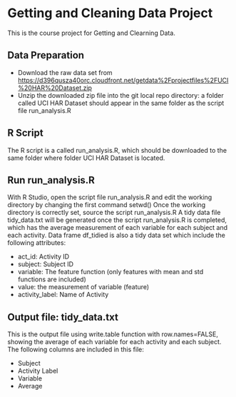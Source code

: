 # Getting and Cleaning Data Project
This is the course project for Getting and Clearning Data. 

## Data Preparation
* Download the raw data set from https://d396qusza40orc.cloudfront.net/getdata%2Fprojectfiles%2FUCI%20HAR%20Dataset.zip
* Unzip the downloaded zip file into the git local repo directory: a folder called UCI HAR Dataset should appear in the same folder as the script file run_analysis.R

## R Script 
The R script is a called run_analysis.R, which should be downloaded to the same folder where folder UCI HAR Dataset is located.

## Run run_analysis.R
With R Studio, open the script file run_analysis.R and edit the working directory by changing the first command setwd() 
Once the working directory is correctly set, source the script run_analysis.R
A tidy data file tidy_data.txt will be generated once the script run_analysis.R is completed, which has the average measurement of each variable for each subject and each activity.
Data frame df_tidied is also a tidy data set which include the following attributes:
* act_id: Activity ID
* subject: Subject ID
* variable: The feature function (only features with mean and std functions are included)
* value: the measurement of variable (feature)
* activity_label: Name of Activity

## Output file: tidy_data.txt
This is the output file using write.table function with row.names=FALSE, showing the average of each variable for each activity and each subject. The following columns are included in this file:
* Subject
* Activity Label
* Variable
* Average

